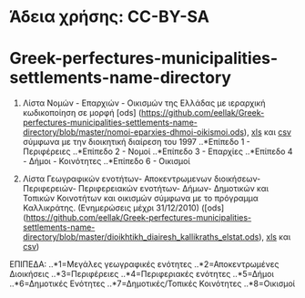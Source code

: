 
# Άδεια χρήσης: CC-BY-SA
# Greek-perfectures-municipalities-settlements-name-directory

1. Λίστα Νομών - Επαρχιών - Οικισμών της Ελλάδας  με ιεραρχική κωδικοποίηση  σε μορφή [ods] (https://github.com/eellak/Greek-perfectures-municipalities-settlements-name-directory/blob/master/nomoi-eparxies-dhmoi-oikismoi.ods), [xls](https://github.com/eellak/Greek-perfectures-municipalities-settlements-name-directory/blob/master/nomoi-eparxies-dhmoi-oikismoi.xls) και [csv](https://github.com/eellak/Greek-perfectures-municipalities-settlements-name-directory/blob/master/nomoi-eparxies-dhmoi-oikismoi.csv) σύμφωνα με την διοικητική διαίρεση του 1997
..*Επίπεδο 1 - Περιφέρειες
..*Επίπεδο 2 - Νομοί
..*Επίπεδο 3 - Επαρχίες
..*Επίπεδο 4 - Δήμοι - Κοινότητες
..*Επίπεδο 6 - Οικισμοί 

2. Λίστα Γεωγραφικών ενοτήτων- Αποκεντρωμενων διοικήσεων- Περιφερειών- Περιφερειακών ενοτήτων- Δήμων- Δημοτικών και Τοπικών Κοινοτήτων και οικισμών σύμφωνα με το πρόγραμμα Καλλικράτης. (Ενημερώσεις μέχρι 31/12/2010) ([ods] (https://github.com/eellak/Greek-perfectures-municipalities-settlements-name-directory/blob/master/dioikhtikh_diairesh_kallikraths_elstat.ods), [xls](https://github.com/eellak/Greek-perfectures-municipalities-settlements-name-directory/blob/master/dioikhtikh_diairesh_kallikraths_elstat.xls) και [csv](https://github.com/eellak/Greek-perfectures-municipalities-settlements-name-directory/blob/master/dioikhtikh_diairesh_kallikraths_elstat.csv))

ΕΠΙΠΕΔΑ: 
..*1=Μεγάλες γεωγραφικές ενότητες
..*2=Αποκεντρωμένες Διοικήσεις
..*3=Περιφέρειες
..*4=Περιφεριακές ενότητες
..*5=Δήμοι
..*6=Δημοτικές Ενότητες
..*7=Δημοτικές/Τοπικές Κοινότητες
..*8=Οικισμοί




